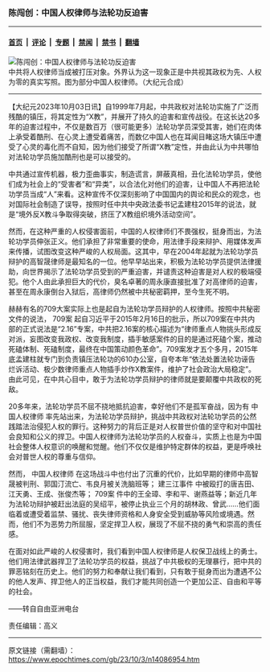 ### 陈闯创：中国人权律师与法轮功反迫害

---

#### [首页](../../../..?n14086954) &nbsp;|&nbsp; [评论](../../../../../epoch-comment?n14086954) &nbsp;|&nbsp; [专题](../../../../../epoch-special?n14086954) &nbsp;|&nbsp; [禁闻](../../../../../epoch-news?n14086954) &nbsp;|&nbsp; [禁书](../../../../../books?n14086954) &nbsp;|&nbsp; [翻墙](https://github.com/gfw-breaker/nogfw/blob/master/README.md?n14086954)


<div><img alt="陈闯创：中国人权律师与法轮功反迫害" class="attachment-djy_600_400 size-djy_600_400 wp-post-image" src="https://i.epochtimes.com/assets/uploads/2021/04/id12859750-111FotoJet_meitu_1-600x400-1.jpg"/>
<div class="caption">
 中共将人权律师当成被打压对象。外界认为这一现象正是中共视其政权为先、人权为零的真实写照。图为部分中国人权律师。（大纪元合成）
</div></div><hr/><div class="post_content" id="artbody" itemprop="articleBody">
 <!-- article content begin -->
 <p>
  【大纪元2023年10月03日讯】自1999年7月起，中共政权对法轮功实施了广泛而残酷的镇压，将其定性为“X教”，并展开了持久的迫害和宣传战役。在这长达20多年的迫害过程中，不仅是数百万（很可能更多）法轮功学员深受其害，她们在肉体上承受着酷刑、在心灵上遭受着痛苦，而数亿中国人也在耳闻目睹这场大镇压中遭受了心灵的毒化而不自知，因为他们接受了所谓“X教”定性，并由此认为中共哪怕对法轮功学员施加酷刑也是可以接受的。
 </p>
 <p>
  中共通过宣传机器，极力歪曲事实，制造谎言，屏蔽真相，丑化法轮功学员，使他们成为社会上的“受害者”和“异类”，以合法化对他们的迫害，让中国人不再把法轮功学员当成“人”来看。这种宣传不仅深刻影响了中国国内的舆论和民众的观念，也对国际社会制造了误导，按照时任中共中央政法委书记孟建柱2015年的说法，就是“境外反X教斗争取得突破，挤压了X教组织境外活动空间”。
 </p>
 <p>
  然而，在这种严重的人权侵害面前，中国的人权律师们不畏强权，挺身而出，为法轮功学员伸张正义。他们承担了非常重要的使命，用法律手段来辩护、用媒体发声来传播，试图改变这种严峻的人权局面。这其中，早在2004年起就为法轮功学员辩护的高智晟律师是最知名的一位。他早早站出来，积极为法轮功学员提供法律援助，向世界揭示了法轮功学员受到的严重迫害，并谴责这种迫害是对人权的极端侵犯。他个人由此承担巨大的代价，臭名卓著的周永康直接批准了对高律师的迫害，甚至在周永康倒台入狱后，高律师仍然被中共秘密羁押，至今生死不明。
 </p>
 <p>
  赫赫有名的709大案实际上也是起自为法轮功学员辩护的人权律师。按照中共秘密文件的说法，
  <ok href="https://www.epochtimes.com/gb/tag/709%E6%A1%88.html">
   709案
  </ok>
  起自习近平于2015年2月16日的批示，所以709案在中共内部的正式说法是“2.16”专案，中共把2.16案的核心描述为“律师重点人物挑头形成反对派，妄图改变我政权、改变我制度，插手敏感案件的目的是通过死磕个案，推动死磕体制、死磕制度，最终在中国策动颜色革命”。709案发才五个多月，2015年底孟建柱就专门到负责镇压法轮功的610办公室，自夸本年“依法处置法轮功诬告烂诉活动、极少数律师重点人物插手炒作X教案件，维护了社会政治大局稳定”。由此可见，在中共心目中，敢于为法轮功学员辩护的律师就是要颠覆中共政权的死敌。
 </p>
 <p>
  20多年来，法轮功学员不屈不挠地抵抗迫害，幸好他们不是孤军奋战，因为有
  <ok href="https://www.epochtimes.com/gb/tag/%E4%B8%AD%E5%9B%BD%E4%BA%BA%E6%9D%83%E5%BE%8B%E5%B8%88.html">
   中国人权律师
  </ok>
  率先站出来，为法轮功学员辩护，挑战中共政权对法轮功学员的公然践踏法治侵犯人权的罪行。这种努力的背后正是对人权普世价值的坚守和对中国社会良知和公义的捍卫。中国人权律师为法轮功学员的人权奋斗，实质上也是为中国社会整体人权意识的唤醒和觉醒。他们不仅仅是维护特定群体的权益，更是呼唤社会对普世人权的尊重与信仰。
 </p>
 <p>
  然而，
  <ok href="https://www.epochtimes.com/gb/tag/%E4%B8%AD%E5%9B%BD%E4%BA%BA%E6%9D%83%E5%BE%8B%E5%B8%88.html">
   中国人权律师
  </ok>
  在这场战斗中也付出了沉重的代价，比如早期的律师中高智晟被判刑、郭国汀流亡、韦良月被关洗脑班等；
  <ok href="https://www.epochtimes.com/gb/tag/%E5%BB%BA%E4%B8%89%E6%B1%9F%E4%BA%8B%E4%BB%B6.html">
   建三江事件
  </ok>
  中被殴打的唐吉田、江天勇、王成、张俊杰等；
  <ok href="https://www.epochtimes.com/gb/tag/709%E6%A1%88.html">
   709案
  </ok>
  件中的王全璋、李和平、谢燕益等；新近几年为法轮功辩护被赶出法庭的吴绍平，被停止执业三个月的胡林政、曾武……他们面临着或遭受着监禁、骚扰、丧失律师资格和人身安全受到威胁等风险或境遇。然而，他们不为恶势力所屈服，坚定捍卫人权，展现了不屈不挠的勇气和崇高的责任感。
 </p>
 <p>
  在面对如此严峻的人权侵害时，我们看到中国人权律师是人权保卫战线上的勇士。他们用法律武器捍卫了法轮功学员的权益，挑战了中共极权的无理暴行，把中共的罪恶铭刻在历史上。他们的努力和奉献让我们看到，只有敢于挺身而出为遭遇不公的他人发声、捍卫他人的正当权益，我们才能共同创造一个更加公正、自由和平等的社会。
 </p>
 <p>
  ——转自自由亚洲电台
 </p>
 <p>
  责任编辑：高义
 </p>
 <!-- article content end -->
 <div id="below_article_ad">
 </div>
</div>


---

原文链接（需翻墙）：https://www.epochtimes.com/gb/23/10/3/n14086954.htm